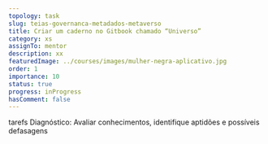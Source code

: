 ```yaml
---
topology: task
slug: teias-governanca-metadados-metaverso
title: Criar um caderno no Gitbook chamado “Universo”
category: xs
assignTo: mentor
description: xx
featuredImage: ../courses/images/mulher-negra-aplicativo.jpg
order: 1
importance: 10
status: true
progress: inProgress
hasComment: false
---
```


tarefs
Diagnóstico: Avaliar conhecimentos,
identifique aptidões
e possíveis defasagens
